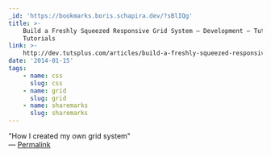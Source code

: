 ```yaml
---
_id: 'https://bookmarks.boris.schapira.dev/?sBlIQg'
title: >-
    Build a Freshly Squeezed Responsive Grid System – Development – Tuts+
    Tutorials
link: >-
    http://dev.tutsplus.com/articles/build-a-freshly-squeezed-responsive-grid-system--webdesign-14888
date: '2014-01-15'
tags:
    - name: css
      slug: css
    - name: grid
      slug: grid
    - name: sharemarks
      slug: sharemarks
---
```


&quot;How I created my own grid system&quot; <br>&#8212;
<a href="https://bookmarks.boris.schapira.dev/?sBlIQg" title="Permalink">Permalink</a>
